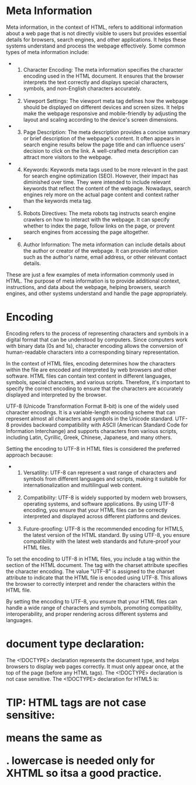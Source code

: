# Meta Information
Meta information, in the context of HTML, refers to additional information about a web page that is not directly visible to users but provides essential details for browsers, search engines, and other applications. It helps these systems understand and process the webpage effectively.
Some common types of meta information include:

- 1. Character Encoding: The meta information specifies the character encoding used in the HTML document. It ensures that the browser interprets the text correctly and displays special characters, symbols, and non-English characters accurately.

- 2. Viewport Settings: The viewport meta tag defines how the webpage should be displayed on different devices and screen sizes. It helps make the webpage responsive and mobile-friendly by adjusting the layout and scaling according to the device's screen dimensions.

- 3. Page Description: The meta description provides a concise summary or brief description of the webpage's content. It often appears in search engine results below the page title and can influence users' decision to click on the link. A well-crafted meta description can attract more visitors to the webpage.

- 4. Keywords: Keywords meta tags used to be more relevant in the past for search engine optimization (SEO). However, their impact has diminished over time. They were intended to include relevant keywords that reflect the content of the webpage. Nowadays, search engines rely more on the actual page content and context rather than the keywords meta tag.

- 5. Robots Directives: The meta robots tag instructs search engine crawlers on how to interact with the webpage. It can specify whether to index the page, follow links on the page, or prevent search engines from accessing the page altogether.

- 6. Author Information: The meta information can include details about the author or creator of the webpage. It can provide information such as the author's name, email address, or other relevant contact details.

These are just a few examples of meta information commonly used in HTML. The purpose of meta information is to provide additional context, instructions, and data about the webpage, helping browsers, search engines, and other systems understand and handle the page appropriately.


# Encoding
Encoding refers to the process of representing characters and symbols in a digital format that can be understood by computers. Since computers work with binary data (0s and 1s), character encoding allows the conversion of human-readable characters into a corresponding binary representation.

In the context of HTML files, encoding determines how the characters within the file are encoded and interpreted by web browsers and other software. HTML files can contain text content in different languages, symbols, special characters, and various scripts. Therefore, it's important to specify the correct encoding to ensure that the characters are accurately displayed and interpreted by the browser.

UTF-8 (Unicode Transformation Format 8-bit) is one of the widely used character encodings. It is a variable-length encoding scheme that can represent almost all characters and symbols in the Unicode standard. UTF-8 provides backward compatibility with ASCII (American Standard Code for Information Interchange) and supports characters from various scripts, including Latin, Cyrillic, Greek, Chinese, Japanese, and many others.

Setting the encoding to UTF-8 in HTML files is considered the preferred approach because:

- 1. Versatility: UTF-8 can represent a vast range of characters and symbols from different languages and scripts, making it suitable for internationalization and multilingual web content.

- 2. Compatibility: UTF-8 is widely supported by modern web browsers, operating systems, and software applications. By using UTF-8 encoding, you ensure that your HTML files can be correctly interpreted and displayed across different platforms and devices.

- 3. Future-proofing: UTF-8 is the recommended encoding for HTML5, the latest version of the HTML standard. By using UTF-8, you ensure compatibility with the latest web standards and future-proof your HTML files.

To set the encoding to UTF-8 in HTML files, you include a <meta> tag within the <head> section of the HTML document. The <meta> tag with the charset attribute specifies the character encoding. The value "UTF-8" is assigned to the charset attribute to indicate that the HTML file is encoded using UTF-8. This allows the browser to correctly interpret and render the characters within the HTML file.

By setting the encoding to UTF-8, you ensure that your HTML files can handle a wide range of characters and symbols, promoting compatibility, interoperability, and proper rendering across different systems and languages.


# document type declaration: <!DOCTYPE html>
The <!DOCTYPE> declaration represents the document type, and helps browsers to display web pages correctly.
It must only appear once, at the top of the page (before any HTML tags).
The <!DOCTYPE> declaration is not case sensitive.
The <!DOCTYPE> declaration for HTML5 is:
<!DOCTYPE html>


# TIP: HTML tags are not case sensitive: <P> means the same as <p>. lowercase is needed only for XHTML so itsa a good practice.
